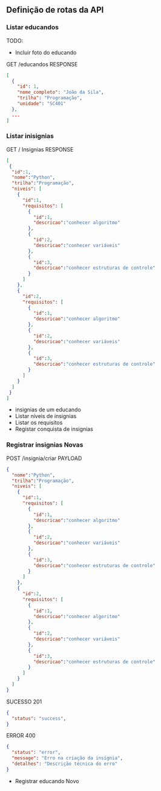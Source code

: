 ## Definição de rotas da API

### Listar educandos
TODO:
- Incluir foto do educando

GET /educandos
RESPONSE
```json
[
  {
    "id": 1,
    "nome_completo": "João da Sila",
    "trilha": "Programação",
    "unidade": "SC401"
  },
  ...
]
```

### Listar inisignias
GET / Insignias
RESPONSE
```JSON
[
 {
  "id":1,
  "nome":"Python",
  "trilha":"Programação",
  "niveis": [
    {
      "id":1,
      "requisitos": [
        {
          "id":1,
          "descricao":"conhecer algoritmo"
        },
        {
          "id":2,
          "descricao":"conhecer variáveis"
        },
        {
          "id":3,
          "descricao":"conhecer estruturas de controle"
        }
      ]
    },
    {
      "id":2,
      "requisitos": [
        {
          "id":1,
          "descricao":"conhecer algoritmo"
        },
        {
          "id":2,
          "descricao":"conhecer variáveis"
        },
        {
          "id":3,
          "descricao":"conhecer estruturas de controle"
        }
      ]
    }
  ]
 }
]
```

- insignias de um educando
- Listar níveis de insignias
- Listar os requisitos
- Registar conquista de insignias

### Registrar insignias Novas
POST /insignia/criar
PAYLOAD
```json
{
  "nome":"Python",
  "trilha":"Programação",
  "niveis": [
    {
      "id":1,
      "requisitos": [
        {
          "id":1,
          "descricao":"conhecer algoritmo"
        },
        {
          "id":2,
          "descricao":"conhecer variáveis"
        },
        {
          "id":3,
          "descricao":"conhecer estruturas de controle"
        }
      ]
    },
    {
      "id":2,
      "requisitos": [
        {
          "id":1,
          "descricao":"conhecer algoritmo"
        },
        {
          "id":2,
          "descricao":"conhecer variáveis"
        },
        {
          "id":3,
          "descricao":"conhecer estruturas de controle"
        }
      ]
    }
  ]
}
```

SUCESSO 201
```json
{
  "status": "success",
}
```

ERROR 400
```json
{
  "status": "error",
  "message": "Erro na criação da insígnia",
  "detalhes": "Descrição técnica do erro"
}
```

- Registrar educando Novo




